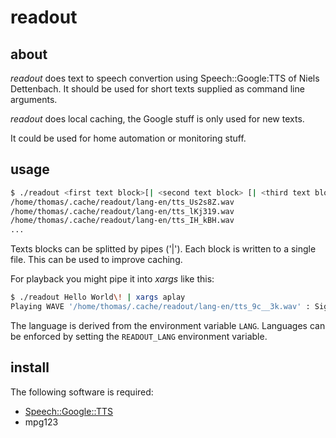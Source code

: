 readout
=======

about
-----

*readout* does text to speech convertion using Speech::Google:TTS of
Niels Dettenbach. It should be used for short texts supplied as
command line arguments.

*readout* does local caching, the Google stuff is only used for new
texts.

It could be used for home automation or monitoring stuff.


usage
-----

```bash
$ ./readout <first text block>[| <second text block> [| <third text block>] ...]
/home/thomas/.cache/readout/lang-en/tts_Us2s8Z.wav
/home/thomas/.cache/readout/lang-en/tts_lKj319.wav
/home/thomas/.cache/readout/lang-en/tts_IH_kBH.wav
...
```

Texts blocks can be splitted by pipes ('|'). Each block is written to a single
file. This can be used to improve caching.

For playback you might pipe it into *xargs* like this:

```bash
$ ./readout Hello World\! | xargs aplay
Playing WAVE '/home/thomas/.cache/readout/lang-en/tts_9c__3k.wav' : Signed 16 bit Little Endian, Rate 16000 Hz, Mono
```

The language is derived from the environment variable `LANG`. Languages can
be enforced by setting the `READOUT_LANG` environment variable.


install
-------

The following software is required:

* [Speech::Google::TTS](http://www.syndicat.com/open_source/google/perl/googletts/)
* mpg123
